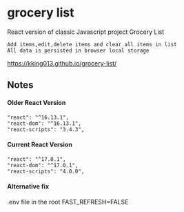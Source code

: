 # grocery list
 React version of classic Javascript project Grocery List

    Add items,edit,delete items and clear all items in list
    All data is persisted in browser local storage
    

https://kking013.github.io/grocery-list/

## Notes

#### Older React Version

```
"react": "^16.13.1",
"react-dom": "^16.13.1",
"react-scripts": "3.4.3",
```

#### Current React Version

```
"react": "^17.0.1",
"react-dom": "^17.0.1",
"react-scripts": "4.0.0",
```

#### Alternative fix

.env file in the root
FAST_REFRESH=FALSE
